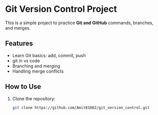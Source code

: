 # Git Version Control Project

This is a simple project to practice **Git and GitHub** commands, branches, and merges.

## Features
- Learn Git basics: add, commit, push
- git in vs code
- Branching and merging
- Handling merge conflicts

## How to Use
1. Clone the repository:
   ```bash
   git clone https://github.com/Amit81082/git_version_control.git
